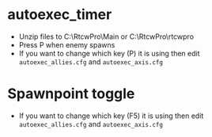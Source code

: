 # autoexec_timer

- Unzip files to C:\RtcwPro\Main or C:\RtcwPro\rtcwpro
- Press P when enemy spawns
- If you want to change which key (P) it is using then edit `autoexec_allies.cfg` and `autoexec_axis.cfg`

# Spawnpoint toggle
- If you want to change which key (F5) it is using then edit `autoexec_allies.cfg` and `autoexec_axis.cfg`
